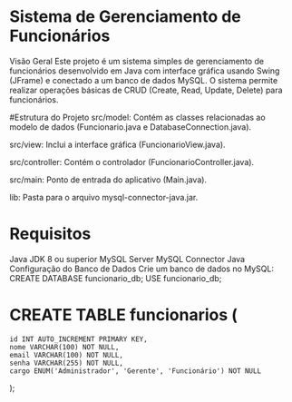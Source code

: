 # Sistema de Gerenciamento de Funcionários
Visão Geral
Este projeto é um sistema simples de gerenciamento de funcionários desenvolvido em Java com interface gráfica usando Swing (JFrame) e conectado a um banco de dados MySQL. O sistema permite realizar operações básicas de CRUD (Create, Read, Update, Delete) para funcionários.

#Estrutura do Projeto
src/model: Contém as classes relacionadas ao modelo de dados (Funcionario.java e DatabaseConnection.java).

src/view: Inclui a interface gráfica (FuncionarioView.java).

src/controller: Contém o controlador (FuncionarioController.java).

src/main: Ponto de entrada do aplicativo (Main.java).

lib: Pasta para o arquivo mysql-connector-java.jar.

# Requisitos
Java JDK 8 ou superior
MySQL Server
MySQL Connector Java
Configuração do Banco de Dados
Crie um banco de dados no MySQL:
CREATE DATABASE funcionario_db;
USE funcionario_db;

# CREATE TABLE funcionarios (
    id INT AUTO_INCREMENT PRIMARY KEY,
    nome VARCHAR(100) NOT NULL,
    email VARCHAR(100) NOT NULL,
    senha VARCHAR(255) NOT NULL,
    cargo ENUM('Administrador', 'Gerente', 'Funcionário') NOT NULL
);
